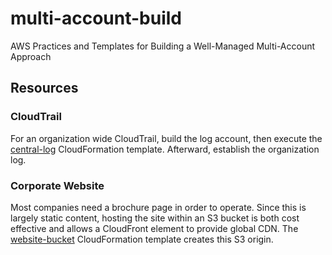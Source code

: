 # multi-account-build

AWS Practices and Templates for Building a Well-Managed Multi-Account Approach

## Resources

### CloudTrail

For an organization wide CloudTrail, build the log account, then execute the [central-log](templates/central-log.yml) CloudFormation template. Afterward, establish the organization log.

### Corporate Website

Most companies need a brochure page in order to operate. Since this is largely static content, hosting the site within an S3 bucket is both cost effective and allows a CloudFront element to provide global CDN. The [website-bucket](templates/website-bucket.yml) CloudFormation template creates this S3 origin.
